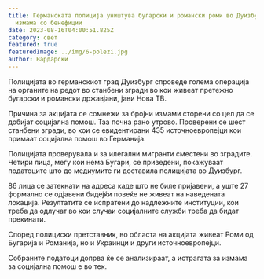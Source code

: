```yaml
---
title: Германската полиција уништува бугарски и романски роми во Дуизбург заради
  измама со бенефиции
date: 2023-08-16T04:00:51.825Z
category: свет
featured: true
featuredImage: ../img/6-polezi.jpg
author: Вардарски
---
```

Полицијата во германскиот град Дуизбург спроведе голема операција на органите на редот во станбени згради во кои живеат претежно бугарски и романски државјани, јави Нова ТВ.

Причина за акцијата се сомнежи за бројни измами сторени со цел да се добијат социјална помош. Таа почна рано утрово. Проверени се шест станбени згради, во кои се евидентирани 435 источноевропејци кои примаат социјална помош во Германија.

Полицијата проверувала и за илегални мигранти сместени во зградите. Четири лица, меѓу кои нема Бугари, се приведени, покажуваат податоците што до медиумите ги доставила полицијата во Дуизбург.

86 лица се затекнати на адреса каде што не биле пријавени, а уште 27 формално се одјавени бидејќи повеќе не живеат на наведената локација. Резултатите се испратени до надлежните институции, кои треба да одлучат во кои случаи социјалните служби треба да бидат прекинати.

Според полициски претставник, во областа на акцијата живеат Роми од Бугарија и Романија, но и Украинци и други источноевропејци.

Собраните податоци допрва ќе се анализираат, а истрагата за измама за социјална помош е во тек.